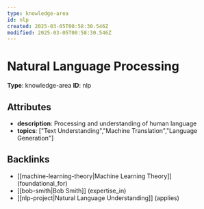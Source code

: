 ```yaml
---
type: knowledge-area
id: nlp
created: 2025-03-05T00:58:30.546Z
modified: 2025-03-05T00:58:30.546Z
---
```


# Natural Language Processing

**Type**: knowledge-area
**ID**: nlp

## Attributes

- **description**: Processing and understanding of human language
- **topics**: ["Text Understanding","Machine Translation","Language Generation"]

## Backlinks

- [[machine-learning-theory|Machine Learning Theory]] (foundational_for)
- [[bob-smith|Bob Smith]] (expertise_in)
- [[nlp-project|Natural Language Understanding]] (applies)


